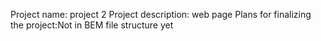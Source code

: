 Project name: project 2
Project description: web page
Plans for finalizing the project:Not in BEM file structure yet
